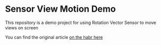 # Sensor View Motion Demo
This repository is a demo project for using Rotation Vector Sensor to move views on screen

You can find the original article [on the habr here](tbd)
